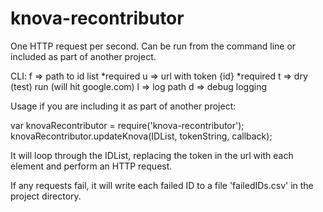 # knova-recontributor

One HTTP request per second. Can be run from the command line or included as part of another project.

CLI:
f => path to id list *required
u => url with token {id} *required
t => dry (test) run (will hit google.com)
l => log path
d => debug logging

Usage if you are including it as part of another project:

var knovaRecontributor = require('knova-recontributor');
knovaRecontributor.updateKnova(IDList, tokenString, callback);

It will loop through the IDList, replacing the token in the url with each element and perform an HTTP request.

If any requests fail, it will write each failed ID to a file 'failedIDs.csv' in the project directory.

